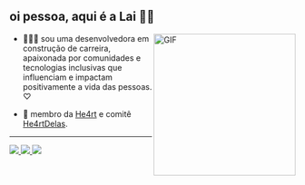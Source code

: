 ## oi pessoa, aqui é a Lai 👋🏿

<!--
https://media.giphy.com/media/LfCZ95mmk0MFqx40t8/giphy.gif
<p align="center">
  <img src="https://media.tenor.com/mbzXk-ZLcZUAAAAi/hi-couple.gif" min-width="200px" max-width="180px" width="180px" align="center">
</p>

-->

<img align="right" alt="GIF" src="https://media.tenor.com/mbzXk-ZLcZUAAAAi/hi-couple.gif" width="250" height="250" />

- 👩🏾‍💻 sou uma desenvolvedora em construção de carreira, apaixonada por comunidades e tecnologias inclusivas que influenciam e impactam positivamente a vida das pessoas. ♡

- 💜 membro da [He4rt](https://github.com/he4rt) e comitê [He4rtDelas](https://twitter.com/He4rtDevs/status/1577314455247011842).

---

<div>
    <a target='_blank' href="https://twitter.com/irielai">
        <img src="https://img.shields.io/badge/Twitter-1DA1F2?style=for-the-badge&logo=twitter&logoColor=white">
    </a>
    <a target='_blank' href="https://dev.to/laisacsts">
        <img src="https://img.shields.io/badge/dev.to-0A0A0A?style=for-the-badge&logo=dev.to&logoColor=white">
    </a>
    <a target='_blank' href="https://linkedin.com/in/laisacsts">
        <img src="https://img.shields.io/badge/LinkedIn-0077B5?style=for-the-badge&logo=linkedin&logoColor=white">
    </a>
</div>
